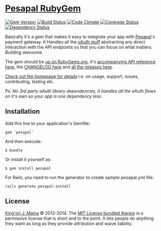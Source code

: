 [Pesapal RubyGem][2]
===============

[![Gem Version](https://badge.fury.io/rb/pesapal.svg)](https://badge.fury.io/rb/pesapal)
[![Build Status](https://travis-ci.org/itsmrwave/pesapal-gem.svg?branch=master)](https://travis-ci.org/itsmrwave/pesapal-gem)
[![Code Climate](https://codeclimate.com/github/itsmrwave/pesapal-gem/badges/gpa.svg)](https://codeclimate.com/github/itsmrwave/pesapal-gem)
[![Coverage Status](https://coveralls.io/repos/github/itsmrwave/pesapal-gem/badge.svg?branch=master)](https://coveralls.io/github/itsmrwave/pesapal-gem?branch=master)
[![Dependency Status](https://gemnasium.com/badges/github.com/itsmrwave/pesapal-gem.svg)](https://gemnasium.com/github.com/itsmrwave/pesapal-gem)


Basically it's a gem that makes it easy to integrate your app with
[Pesapal][1]'s payment gateway. It Handles all the [oAuth stuff][3] abstracting
any direct interaction with the API endpoints so that you can focus on what
matters. _Building awesome_.

The gem should be [up on RubyGems.org][4], it's [accompanying API reference
here][9], the [CHANGELOG here][5] and [all the releases here][6].

[Check out the homepage for details][2] i.e. on usage, support, issues,
contributing, testing etc.

_Ps: No 3rd party oAuth library dependencies, it handles all the oAuth flows on
it's own so your app is one dependency less._


Installation
------------

Add this line to your application's Gemfile:

    gem 'pesapal'

And then execute:

    $ bundle

Or install it yourself as:

    $ gem install pesapal

For Rails, you need to run the generator to create sample pesapal.yml file:

    rails generate pesapal:install



License
-------

[King'ori J. Maina][7] © 2013-2014. The [MIT License bundled therein][8] is a
permissive license that is short and to the point. It lets people do anything
they want as long as they provide attribution and waive liability.

[1]: https://www.pesapal.com/
[2]: http://itsmrwave.github.io/pesapal-gem
[3]: http://oauth.net/core/1.0/
[4]: http://rubygems.org/gems/pesapal
[5]: https://raw.githubusercontent.com/itsmrwave/pesapal-gem/master/CHANGELOG.md
[6]: https://github.com/itsmrwave/pesapal-gem/releases/
[7]: http://kingori.co/
[8]: https://raw.githubusercontent.com/itsmrwave/pesapal-gem/master/LICENSE.md
[9]: http://rubydoc.info/gems/pesapal/frames/file/README.md
[10]: http://mogetutu.com/
[11]: https://github.com/mogetutu
